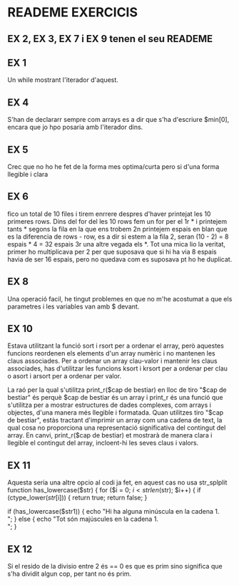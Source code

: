 # READEME EXERCICIS
## EX 2, EX 3, EX 7 i EX 9 tenen el seu READEME 
## EX 1
Un while mostrant l'iterador d'aquest.

## EX 4
S'han de declararr sempre com arrays es a dir que s'ha d'escriure $min[0], encara que jo hpo posaria amb l'iterador dins.

## EX 5
Crec que no ho he fet de la forma mes optima/curta pero si d'una forma llegible i clara

## EX 6
fico un total de 10 files i tirem enrrere despres d'haver printejat les 10 primeres rows.
Dins del for del les 10 rows fem un for per el 1r * i printejem tants * segons la fila en la que ens trobem 
2n printejem espais en blan que es la diferencia de rows - row, es a dir si estem a la fila 2, seran (10 - 2) = 8 espais * 4 = 32 espais 
3r una altre vegada els *.
Tot una mica lio la veritat, primer ho multiplicava per 2 per que suposava que si hi ha via 8 espais havia de ser 16 espais, pero no quedava com es suposava pt ho he duplicat.

## EX 8
Una operació facil, he tingut problemes en que no m'he acostumat a que els parametres i les variables van amb $ devant.

## EX 10
Estava utilitzant la funció sort i rsort per a ordenar el array, però aquestes funcions reordenen els elements 
d'un array numèric i no mantenen les claus associades. Per a ordenar un array clau-valor i mantenir les claus associades, has d'utilitzar 
les funcions ksort i krsort per a ordenar per clau o asort i arsort per a ordenar per valor.

La raó per la qual s'utilitza print_r($cap de bestiar) en lloc de tiro "$cap de bestiar" és perquè $cap de bestiar 
és un array i print_r és una funció que s'utilitza per a mostrar estructures de dades complexes, com arrays i objectes, 
d'una manera més llegible i formatada.
Quan utilitzes tiro "$cap de bestiar", estàs tractant d'imprimir un array com una cadena de text, la qual cosa no proporciona 
una representació significativa del contingut del array. En canvi, print_r($cap de bestiar) et mostrarà de manera clara i llegible 
el contingut del array, incloent-hi les seves claus i valors.

## EX 11
Aquesta seria una altre opcio al codi ja fet, en aquest cas no usa str_splplit
function has_lowercase($str)
{
    for ($i = 0; $i < strlen($str); $i++) {
        if (ctype_lower($str[$i])) {
            return true;
    return false;
}

if (has_lowercase($str1)) {
    echo "Hi ha alguna minúscula en la cadena 1.</br>";
} else {
    echo "Tot són majúscules en la cadena 1.</br>";
}

## EX 12
Si el resido de la divisio entre 2 és == 0 es que es prim sino significa que s'ha dividit algun cop, per tant no és prim.
